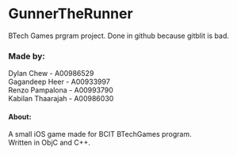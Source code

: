 # GunnerTheRunner
BTech Games prgram project. Done in github because gitblit is bad. 

### Made by:
Dylan Chew - A00986529  
Gagandeep Heer - A00933997  
Renzo Pampalona - A00993790  
Kabilan Thaarajah - A00986030  

#### About:
A small iOS game made for BCIT BTechGames program.   
Written in ObjC and C++.  